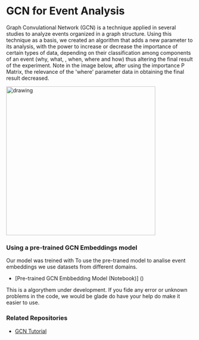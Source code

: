 # GCN for Event Analysis

Graph Convulational Network (GCN) is a technique applied in several studies to analyze events organized in a graph structure. Using this technique as a basis, we created an algorithm that adds a new parameter to its analysis, with the power to increase or decrease the importance of certain types of data, depending on their classification among components of an event (why, what, , when, where and how) thus altering the final result of the experiment. Note in the image below, after using the importance P Matrix, the relevance of the 'where' parameter data in obtaining the final result decreased.

<img src="" alt="drawing" width="400"/>

### Using a pre-trained GCN Embeddings model

Our model was treined with 
To use the pre-traned model to analise event embeddings we use datasets from different domains.


* [Pre-trained GCN Embbedding Model (Notebook)] ()


This is a algorythem under development. If you fide any error or unknown problems in the code, we would be glade do have your help do make it easier to use.

### Related Repositories

* [GCN Tutorial](https://github.com/dbusbridge/gcn_tutorial)

